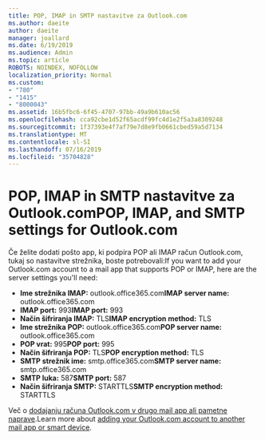 ```yaml
---
title: POP, IMAP in SMTP nastavitve za Outlook.com
ms.author: daeite
author: daeite
manager: joallard
ms.date: 6/19/2019
ms.audience: Admin
ms.topic: article
ROBOTS: NOINDEX, NOFOLLOW
localization_priority: Normal
ms.custom:
- "780"
- "1415"
- "8000043"
ms.assetid: 16b5fbc6-6f45-4707-97bb-49a9b610ac56
ms.openlocfilehash: cca92cbe1d52f65acdf99fc4d1e2f5a3a8309248
ms.sourcegitcommit: 1f37393e4f7af79e7d8e9fb0661cbed59a5d7134
ms.translationtype: MT
ms.contentlocale: sl-SI
ms.lasthandoff: 07/16/2019
ms.locfileid: "35704828"
---
```

# <a name="pop-imap-and-smtp-settings-for-outlookcom"></a><span data-ttu-id="2d7fb-102">POP, IMAP in SMTP nastavitve za Outlook.com</span><span class="sxs-lookup"><span data-stu-id="2d7fb-102">POP, IMAP, and SMTP settings for Outlook.com</span></span>

<span data-ttu-id="2d7fb-103">Če želite dodati pošto app, ki podpira POP ali IMAP račun Outlook.com, tukaj so nastavitve strežnika, boste potrebovali:</span><span class="sxs-lookup"><span data-stu-id="2d7fb-103">If you want to add your Outlook.com account to a mail app that supports POP or IMAP, here are the server settings you'll need:</span></span>
  
- <span data-ttu-id="2d7fb-104">**Ime strežnika IMAP:** outlook.office365.com</span><span class="sxs-lookup"><span data-stu-id="2d7fb-104">**IMAP server name:** outlook.office365.com</span></span>
- <span data-ttu-id="2d7fb-105">**IMAP port:** 993</span><span class="sxs-lookup"><span data-stu-id="2d7fb-105">**IMAP port:** 993</span></span>
- <span data-ttu-id="2d7fb-106">**Način šifriranja IMAP:** TLS</span><span class="sxs-lookup"><span data-stu-id="2d7fb-106">**IMAP encryption method:** TLS</span></span>
- <span data-ttu-id="2d7fb-107">**Ime strežnika POP:** outlook.office365.com</span><span class="sxs-lookup"><span data-stu-id="2d7fb-107">**POP server name:** outlook.office365.com</span></span>  
- <span data-ttu-id="2d7fb-108">**POP vrat:** 995</span><span class="sxs-lookup"><span data-stu-id="2d7fb-108">**POP port:** 995</span></span>  
- <span data-ttu-id="2d7fb-109">**Način šifriranja POP:** TLS</span><span class="sxs-lookup"><span data-stu-id="2d7fb-109">**POP encryption method:** TLS</span></span>  
- <span data-ttu-id="2d7fb-110">**SMTP strežnik ime:** smtp.office365.com</span><span class="sxs-lookup"><span data-stu-id="2d7fb-110">**SMTP server name:** smtp.office365.com</span></span>
- <span data-ttu-id="2d7fb-111">**SMTP luka:** 587</span><span class="sxs-lookup"><span data-stu-id="2d7fb-111">**SMTP port:** 587</span></span>
- <span data-ttu-id="2d7fb-112">**Način šifriranja SMTP:** STARTTLS</span><span class="sxs-lookup"><span data-stu-id="2d7fb-112">**SMTP encryption method:** STARTTLS</span></span>

<span data-ttu-id="2d7fb-113">Več o [dodajanju računa Outlook.com v drugo mail app ali pametne naprave](https://support.office.com/article/73f3b178-0009-41ae-aab1-87b80fa94970?wt.mc_id=Office_Outlook_com_Alchemy).</span><span class="sxs-lookup"><span data-stu-id="2d7fb-113">Learn more about [adding your Outlook.com account to another mail app or smart device](https://support.office.com/article/73f3b178-0009-41ae-aab1-87b80fa94970?wt.mc_id=Office_Outlook_com_Alchemy).</span></span>